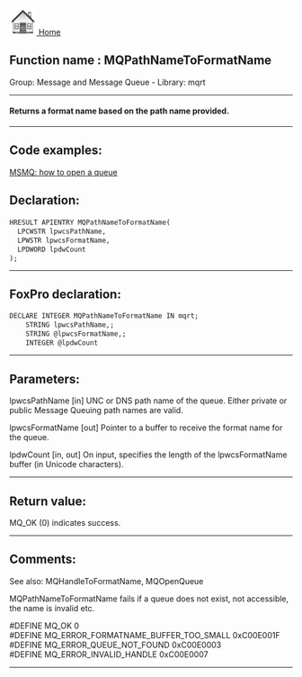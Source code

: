 [<img src="../../images/home.png"> Home ](https://github.com/VFPX/Win32API)  

## Function name : MQPathNameToFormatName
Group: Message and Message Queue - Library: mqrt    
***  


#### Returns a format name based on the path name provided.
***  


## Code examples:
[MSMQ: how to open a queue](../../samples/sample_603.md)  

## Declaration:
```foxpro  
HRESULT APIENTRY MQPathNameToFormatName(
  LPCWSTR lpwcsPathName,
  LPWSTR lpwcsFormatName,
  LPDWORD lpdwCount
);  
```  
***  


## FoxPro declaration:
```foxpro  
DECLARE INTEGER MQPathNameToFormatName IN mqrt;
	STRING lpwcsPathName,;
	STRING @lpwcsFormatName,;	
	INTEGER @lpdwCount  
```  
***  


## Parameters:
lpwcsPathName
[in] UNC or DNS path name of the queue. Either private or public Message Queuing path names are valid.

lpwcsFormatName
[out] Pointer to a buffer to receive the format name for the queue.

lpdwCount
[in, out] On input, specifies the length of the lpwcsFormatName buffer (in Unicode characters).   
***  


## Return value:
MQ_OK (0) indicates success.  
***  


## Comments:
See also: MQHandleToFormatName, MQOpenQueue   
  
MQPathNameToFormatName fails if a queue does not exist, not accessible, the name is invalid etc.  
  
#DEFINE MQ_OK 0  
#DEFINE MQ_ERROR_FORMATNAME_BUFFER_TOO_SMALL 0xC00E001F  
#DEFINE MQ_ERROR_QUEUE_NOT_FOUND 0xC00E0003  
#DEFINE MQ_ERROR_INVALID_HANDLE 0xC00E0007  
  
***  

